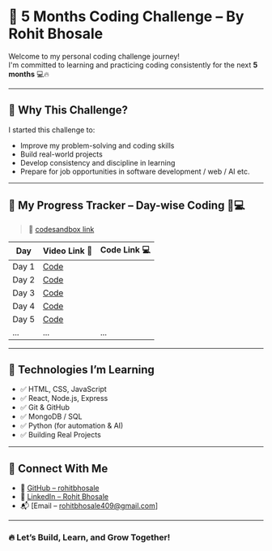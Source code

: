 # 🚀 5 Months Coding Challenge – By Rohit Bhosale

Welcome to my personal coding challenge journey!  
I'm committed to learning and practicing coding consistently for the next **5 months** 💻🔥

---

## 🎯 Why This Challenge?
I started this challenge to:
- Improve my problem-solving and coding skills
- Build real-world projects
- Develop consistency and discipline in learning
- Prepare for job opportunities in software development / web / AI etc.

---

## 📅 My Progress Tracker – Day-wise Coding 🎥💻

> 📌 [codesandbox link](https://codesandbox.io/dashboard/drafts?workspace=ws_JmNcSBizAbzhTpexqnN4Lf)

| Day | Video Link 🎥 | Code Link 💻 |
|-----|--------------|-------------|
| Day 1 |  [Code](https://github.com/rohitbhosale/day1-code) |
| Day 2 |  [Code](https://github.com/rohitbhosale/day2-code) |
| Day 3 |  [Code](https://github.com/rohitbhosale/day3-code) |
| Day 4 |  [Code](https://github.com/rohitbhosale/day4-code) |
| Day 5 |  [Code](https://github.com/rohitbhosale/day5-code) |
| ... | ... | ... |


---

## 🔧 Technologies I’m Learning

- ✅ HTML, CSS, JavaScript
- ✅ React, Node.js, Express
- ✅ Git & GitHub
- ✅ MongoDB / SQL
- ✅ Python (for automation & AI)
- ✅ Building Real Projects

---

## 📌 Connect With Me

- 🔗 [GitHub – rohitbhosale](https://github.com/rohitbhosale409)
- 💼 [LinkedIn – Rohit Bhosale](https://www.linkedin.com/in/rohitbhosale409/)
- 📬 [Email – rohitbhosale409@gmail.com]

---

### 🔥 Let’s Build, Learn, and Grow Together!


